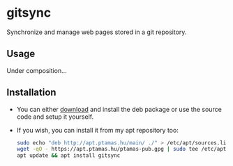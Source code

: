 # gitsync
Synchronize and manage web pages stored in a git repository.

## Usage
Under composition...

## Installation
- You can either [download](https://github.com/tamas646/gitsync/raw/main/gitsync_2.3.4_all.deb) and install the deb package or use the source code and setup it yourself.

- If you wish, you can install it from my apt repository too:

  ```sh
  sudo echo "deb http://apt.ptamas.hu/main/ ./" > /etc/apt/sources.list.d/apt.ptamas.list
  wget -qO - https://apt.ptamas.hu/ptamas-pub.gpg | sudo tee /etc/apt/trusted.gpg.d/ptamas-pub.gpg > /dev/null
  apt update && apt install gitsync
  ```

